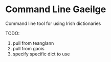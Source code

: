 # Command Line Gaeilge

Command line tool for using Irish dictionaries

TODO: 
1. pull from teanglann
2. pull from gaois
3. specify specific dict to use
